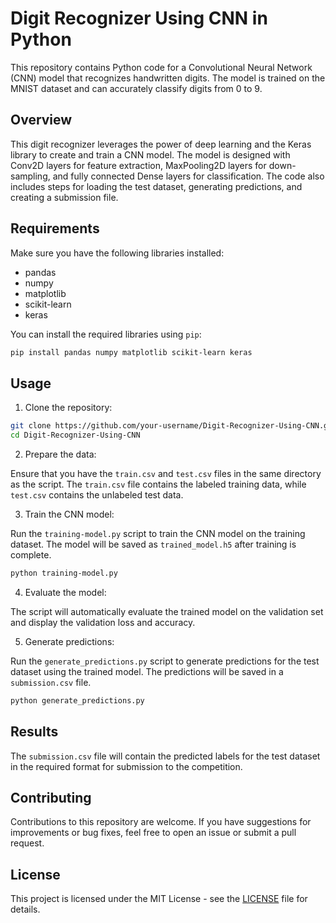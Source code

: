 # Digit Recognizer Using CNN in Python

This repository contains Python code for a Convolutional Neural Network (CNN) model that recognizes handwritten digits. The model is trained on the MNIST dataset and can accurately classify digits from 0 to 9.

## Overview

This digit recognizer leverages the power of deep learning and the Keras library to create and train a CNN model. The model is designed with Conv2D layers for feature extraction, MaxPooling2D layers for down-sampling, and fully connected Dense layers for classification. The code also includes steps for loading the test dataset, generating predictions, and creating a submission file.

## Requirements

Make sure you have the following libraries installed:

- pandas
- numpy
- matplotlib
- scikit-learn
- keras

You can install the required libraries using `pip`:

```bash
pip install pandas numpy matplotlib scikit-learn keras
```

## Usage

1. Clone the repository:

```bash
git clone https://github.com/your-username/Digit-Recognizer-Using-CNN.git
cd Digit-Recognizer-Using-CNN
```

2. Prepare the data:

Ensure that you have the `train.csv` and `test.csv` files in the same directory as the script. The `train.csv` file contains the labeled training data, while `test.csv` contains the unlabeled test data.

3. Train the CNN model:

Run the `training-model.py` script to train the CNN model on the training dataset. The model will be saved as `trained_model.h5` after training is complete.

```bash
python training-model.py
```

4. Evaluate the model:

The script will automatically evaluate the trained model on the validation set and display the validation loss and accuracy.

5. Generate predictions:

Run the `generate_predictions.py` script to generate predictions for the test dataset using the trained model. The predictions will be saved in a `submission.csv` file.

```bash
python generate_predictions.py
```

## Results

The `submission.csv` file will contain the predicted labels for the test dataset in the required format for submission to the competition.

## Contributing

Contributions to this repository are welcome. If you have suggestions for improvements or bug fixes, feel free to open an issue or submit a pull request.

## License

This project is licensed under the MIT License - see the [LICENSE](LICENSE) file for details.
